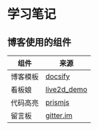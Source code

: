 # 学习笔记



## 博客使用的组件

| 组件   | 来源                                                          |
| ---- | ----------------------------------------------------------- |
| 博客模板 | [docsify](https://github.com/docsifyjs/docsify)             |
| 看板娘  | [live2d_demo](https://github.com/fghrsh/live2d_demo)        |
| 代码高亮 | [prismjs](https://cdn.jsdelivr.net/npm/prismjs/components/) |
| 留言板  | [gitter.im](https://gitter.im/)                             |


